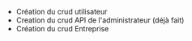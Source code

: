 - Création du crud utilisateur
- Creation du crud API de l'administrateur (déjà fait)
- Création du crud Entreprise
